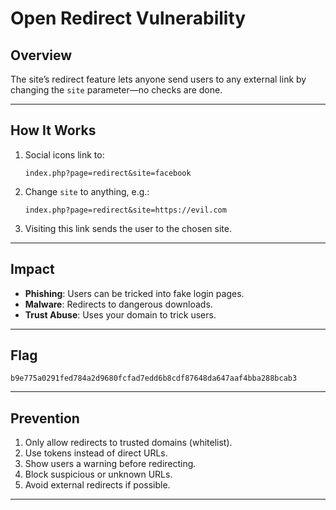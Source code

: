 # Open Redirect Vulnerability

## Overview
The site’s redirect feature lets anyone send users to any external link by changing the `site` parameter—no checks are done.

---

## How It Works

1. Social icons link to:
   ```
   index.php?page=redirect&site=facebook
   ```
2. Change `site` to anything, e.g.:
   ```
   index.php?page=redirect&site=https://evil.com
   ```
3. Visiting this link sends the user to the chosen site.

---

## Impact

- **Phishing**: Users can be tricked into fake login pages.
- **Malware**: Redirects to dangerous downloads.
- **Trust Abuse**: Uses your domain to trick users.

---

## Flag

`b9e775a0291fed784a2d9680fcfad7edd6b8cdf87648da647aaf4bba288bcab3`

---

## Prevention

1. Only allow redirects to trusted domains (whitelist).
2. Use tokens instead of direct URLs.
3. Show users a warning before redirecting.
4. Block suspicious or unknown URLs.
5. Avoid external redirects if possible.

---